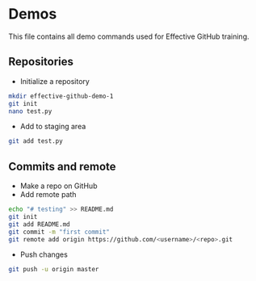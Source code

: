 # Demos

This file contains all demo commands used for Effective GitHub training.

## Repositories

- Initialize a repository

```sh
mkdir effective-github-demo-1
git init
nano test.py
```                

- Add to staging area

```sh
git add test.py
```

## Commits and remote

- Make a repo on GitHub
- Add remote path

```sh
echo "# testing" >> README.md
git init
git add README.md
git commit -m "first commit"
git remote add origin https://github.com/<username>/<repo>.git
```                

- Push changes

```sh
git push -u origin master
```

